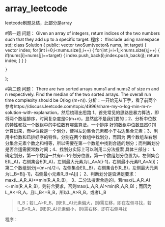 # array_leetcode
leetcode刷题总结，此部分是array

#第一题
问题：
Given an array of integers, return indices of the two numbers such that they add up to a specific target.
程序：
#include<vector>
using namespace std;
class Solution {
public:
    vector<int> twoSum(vector<int>& nums, int target) {
         vector<int> index;
        for(int i=0;i<nums.size();i++)
        {
            for(int j=i+1;j<nums.size();j++)
            {
                if(nums[i]+nums[j]==target)
                {
                    index.push_back(i);index.push_back(j);
                    return index;
                }
            }
        }
        
    }
};

#第二题
问题：
There are two sorted arrays nums1 and nums2 of size m and n respectively.
Find the median of the two sorted arrays. The overall run time complexity should be O(log (m+n)).
分析：一开始无从下手，看了前两个参考https://discuss.leetcode.com/topic/4996/share-my-o-log-min-m-n-solution-with-explanation，然后梳理出思路
1、首先常见的思路是暴力算法，即将两个数组排序，时间复杂度是O(m+n)，显然这不是我们要的；2、分析中位数的特性和找一个数组中的中位数有哪些算法，一个排序
好的数组中位数显然O(1)计算出来，而中位数是一个划分，使得左边集合元素都小于右边集合元素；3、利用中位数和已排好序的特性，分别在两个数组中找划分，而因为
两个数组左右划分集合元素个数之和相等，所以需要在第一个数组中找到合适的划分；而判断划分是否合适需要常数时间；4、找划分实际上可以利用二分法搜索
具体三部分：
1、确定划分，第一个数组一共有n+1个划分位置，第一个数组划分位置为i，左侧集合E(L_A)，右侧集合E(R_A)，左侧最大元素为L_A=A[i-1]，右侧最小元素R_A=A[i]；
第二个数组划分j=(m+n)/2-i，左侧集合E(L_B)，右侧集合E(R_B)，左侧最大元素为L_B=B[j-1]，右侧最小元素R_B=A[j]；
2、判断划分是否满足要求：max(L_A,R_A)<=min(R_A,R_B)，
3、二分法搜索合适的i，若max(L_A,R_A)<=min(R_A,R_B)，则符合要求，否则max(L_A,R_A)>min(R_A,R_B)；而因为L_A<=R_A，且L_B<=R_B，所以L_A>R_B，或者L_B
>R_B；若L_A>R_B，则E(L_A)元素偏大，则i需左移，即在左侧寻找，若L_B>R_A，则E(R_A)元素偏小，则i需右移，即在右侧寻找

程序：
